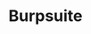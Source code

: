 ---
layout: tag-list
type: tag
title: Burpsuite
slug: Burpsuite
category: HTB
sidebar: false
description: >
    Es un error de software que se produce cuando un programa no controla adecuadamente la cantidad de datos.
---